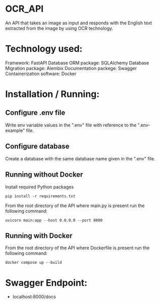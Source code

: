 # OCR_API
An API that takes an image as input and responds with the English text extracted from the image by using OCR technology.

# Technology used:
Framework: FastAPI
Database ORM package: SQLAlchemy
Database Migration package: Alembix
Documentation packege: Swagger
Containerization software: Docker

# Installation / Running:
## Configure .env file
Write env variable values in the ".env" file with reference to the ".env-example" file.

## Configure database
Create a database with the same database name given in the ".env" file.

## Running without Docker
Install required Python packages

    pip install -r requirements.txt

From the root directory of the API where main.py is present run the following command:

    uvicorn main:app --host 0.0.0.0 --port 8000

## Running with Docker
From the root directory of the API where Dockerfile is present run the following command:

    docker compose up --build

# Swagger Endpoint:
- localhost:8000/docs